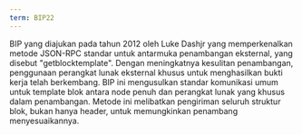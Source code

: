 ```yaml
---
term: BIP22
---
```


BIP yang diajukan pada tahun 2012 oleh Luke Dashjr yang memperkenalkan metode JSON-RPC standar untuk antarmuka penambangan eksternal, yang disebut "getblocktemplate". Dengan meningkatnya kesulitan penambangan, penggunaan perangkat lunak eksternal khusus untuk menghasilkan bukti kerja telah berkembang. BIP ini mengusulkan standar komunikasi umum untuk template blok antara node penuh dan perangkat lunak yang khusus dalam penambangan. Metode ini melibatkan pengiriman seluruh struktur blok, bukan hanya header, untuk memungkinkan penambang menyesuaikannya.